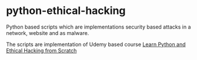 # python-ethical-hacking
Python based scripts which are implementations security based attacks in a network, website and as malware.

The scripts are implementation of Udemy based course <a href='https://www.udemy.com/share/101XTI3@p4ZYyBmR5aQ7VlvRnQaHXnn1BAoT9guGdKFaUdqEfkrLA260aBCq2RVoenjFcbpg/'>Learn Python and Ethical Hacking from Scratch</a>
